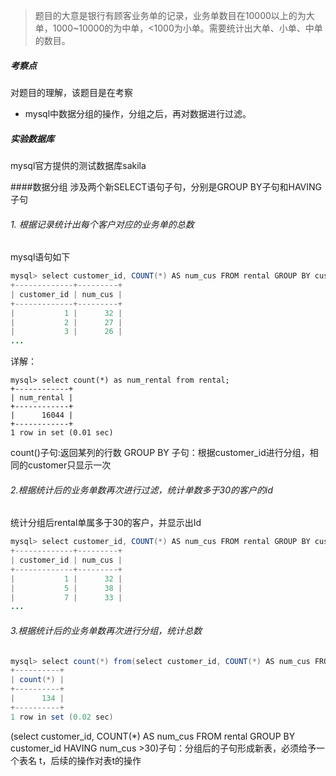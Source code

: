 
> 题目的大意是银行有顾客业务单的记录，业务单数目在10000以上的为大单，1000~10000的为中单，<1000为小单。需要统计出大单、小单、中单的数目。

##### 考察点
对题目的理解，该题目是在考察
* mysql中数据分组的操作，分组之后，再对数据进行过滤。

##### 实验数据库
mysql官方提供的测试数据库sakila

####数据分组
涉及两个新SELECT语句子句，分别是GROUP BY子句和HAVING子句

###### 1. 根据记录统计出每个客户对应的业务单的总数
mysql语句如下
```java
mysql> select customer_id, COUNT(*) AS num_cus FROM rental GROUP BY customer_id;
+-------------+---------+
| customer_id | num_cus |
+-------------+---------+
|           1 |      32 |
|           2 |      27 |
|           3 |      26 |
...
```
详解：

```
mysql> select count(*) as num_rental from rental;
+------------+
| num_rental |
+------------+
|      16044 |
+------------+
1 row in set (0.01 sec)
```
count()子句:返回某列的行数
GROUP BY 子句：根据customer_id进行分组，相同的customer只显示一次

###### 2.根据统计后的业务单数再次进行过滤，统计单数多于30的客户的id
统计分组后rental单属多于30的客户，并显示出Id
```java
mysql> select customer_id, COUNT(*) AS num_cus FROM rental GROUP BY customer_id HAVING num_cus >30;
+-------------+---------+
| customer_id | num_cus |
+-------------+---------+
|           1 |      32 |
|           5 |      38 |
|           7 |      33 |
...
```

###### 3.根据统计后的业务单数再次进行分组，统计总数
```java
mysql> select count(*) from(select customer_id, COUNT(*) AS num_cus FROM rental GROUP BY customer_id HAVING num_cus >30) t;
+----------+
| count(*) |
+----------+
|      134 |
+----------+
1 row in set (0.02 sec)
```

(select customer_id, COUNT(*) AS num_cus FROM rental GROUP BY customer_id HAVING num_cus >30)子句：分组后的子句形成新表，必须给予一个表名 t，后续的操作对表t的操作